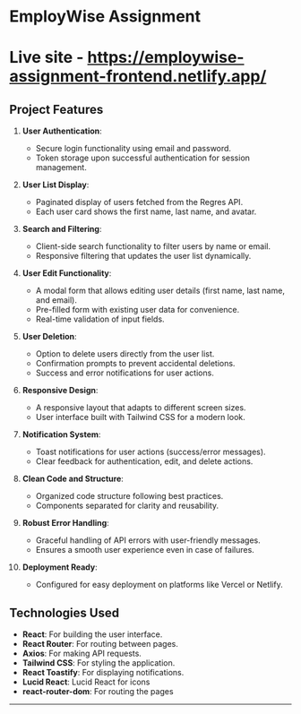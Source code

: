 # EmployWise Assignment

# Live site - https://employwise-assignment-frontend.netlify.app/

## Project Features

1. **User Authentication**:
   - Secure login functionality using email and password.
   - Token storage upon successful authentication for session management.

2. **User List Display**:
   - Paginated display of users fetched from the Regres API.
   - Each user card shows the first name, last name, and avatar.

3. **Search and Filtering**:
   - Client-side search functionality to filter users by name or email.
   - Responsive filtering that updates the user list dynamically.

4. **User Edit Functionality**:
   - A modal form that allows editing user details (first name, last name, and email).
   - Pre-filled form with existing user data for convenience.
   - Real-time validation of input fields.

5. **User Deletion**:
   - Option to delete users directly from the user list.
   - Confirmation prompts to prevent accidental deletions.
   - Success and error notifications for user actions.

6. **Responsive Design**:
   - A responsive layout that adapts to different screen sizes.
   - User interface built with Tailwind CSS for a modern look.

7. **Notification System**:
   - Toast notifications for user actions (success/error messages).
   - Clear feedback for authentication, edit, and delete actions.

8. **Clean Code and Structure**:
   - Organized code structure following best practices.
   - Components separated for clarity and reusability.

9. **Robust Error Handling**:
   - Graceful handling of API errors with user-friendly messages.
   - Ensures a smooth user experience even in case of failures.

10. **Deployment Ready**:
    - Configured for easy deployment on platforms like Vercel or Netlify.

## Technologies Used

- **React**: For building the user interface.
- **React Router**: For routing between pages.
- **Axios**: For making API requests.
- **Tailwind CSS**: For styling the application.
- **React Toastify**: For displaying notifications.
- **Lucid React**: Lucid React for icons
- **react-router-dom**: For routing the pages

---

